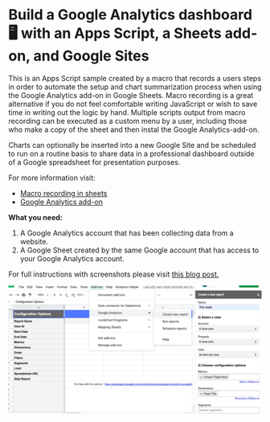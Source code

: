 # Build a Google Analytics dashboard 🖥️ with an Apps Script, a Sheets add-on, and Google Sites

This is an Apps Script sample created by a macro that records a users steps in
order to automate the setup and chart summarization process when using the Google
Analytics add-on in Google Sheets.
Macro recording is a great alternative if you do not feel comfortable writing
JavaScript or wish to save time in writing out the logic by hand.
Multiple scripts output from macro recording can be executed as a custom
menu by a user, including those who make a copy of the sheet and then instal
the Google Analytics-add-on.

Charts can optionally be inserted into a new Google Site and be scheduled to
run on a routine basis to share data in a professional dashboard outside of a
Google spreadsheet for presentation purposes.

For more information visit:

- [Macro recording in sheets](https://developers.google.com/apps-script/guides/sheets/macros)
- [Google Analytics add-on](https://developers.google.com/analytics/solutions/google-analytics-spreadsheet-add-on)

**What you need:**

1. A Google Analytics account that has been collecting data from a website.
1. A Google Sheet created by the same Google account that has access to your
   Google Analytics account.

For full instructions with screenshots please visit
[this blog post.](https://medium.com/@TechandEco/apps-script-macro-to-automate-daily-google-analytics-reports-%EF%B8%8F-in-a-google-sheet-668263ab6c8c)

![Screenshot of Sheet with Analytics add-on](analytics-script-screenshot.png)
